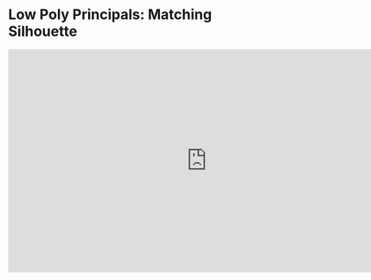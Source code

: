 # Low Poly Principals: Matching Silhouette

<iframe width="800" height="450" src="https://www.youtube.com/embed/Cw7D-1Zs3tw?rel=0" frameborder="0" allow="accelerometer; autoplay; clipboard-write; encrypted-media; gyroscope; picture-in-picture" allowfullscreen=""></iframe>